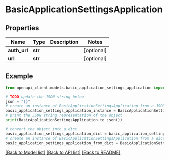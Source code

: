 # BasicApplicationSettingsApplication


## Properties

Name | Type | Description | Notes
------------ | ------------- | ------------- | -------------
**auth_url** | **str** |  | [optional] 
**url** | **str** |  | [optional] 

## Example

```python
from openapi_client.models.basic_application_settings_application import BasicApplicationSettingsApplication

# TODO update the JSON string below
json = "{}"
# create an instance of BasicApplicationSettingsApplication from a JSON string
basic_application_settings_application_instance = BasicApplicationSettingsApplication.from_json(json)
# print the JSON string representation of the object
print(BasicApplicationSettingsApplication.to_json())

# convert the object into a dict
basic_application_settings_application_dict = basic_application_settings_application_instance.to_dict()
# create an instance of BasicApplicationSettingsApplication from a dict
basic_application_settings_application_from_dict = BasicApplicationSettingsApplication.from_dict(basic_application_settings_application_dict)
```
[[Back to Model list]](../README.md#documentation-for-models) [[Back to API list]](../README.md#documentation-for-api-endpoints) [[Back to README]](../README.md)


